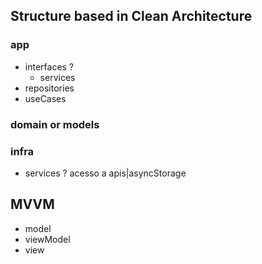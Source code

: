 ## Structure based in Clean Architecture

### app
  - interfaces ?
    - services
  - repositories
  - useCases
### domain or models
### infra
  - services ? acesso a apis|asyncStorage

## MVVM

- model
- viewModel
- view
